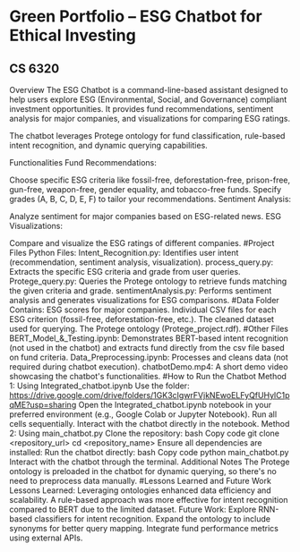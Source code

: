 # Green Portfolio – ESG Chatbot for Ethical Investing
## CS 6320
Overview
The ESG Chatbot is a command-line-based assistant designed to help users explore ESG (Environmental, Social, and Governance) compliant investment opportunities. It provides fund recommendations, sentiment analysis for major companies, and visualizations for comparing ESG ratings.

The chatbot leverages Protege ontology for fund classification, rule-based intent recognition, and dynamic querying capabilities.

Functionalities
Fund Recommendations:

Choose specific ESG criteria like fossil-free, deforestation-free, prison-free, gun-free, weapon-free, gender equality, and tobacco-free funds.
Specify grades (A, B, C, D, E, F) to tailor your recommendations.
Sentiment Analysis:

Analyze sentiment for major companies based on ESG-related news.
ESG Visualizations:

Compare and visualize the ESG ratings of different companies.
#Project Files
Python Files:
Intent_Recognition.py: Identifies user intent (recommendation, sentiment analysis, visualization).
process_query.py: Extracts the specific ESG criteria and grade from user queries.
Protege_query.py: Queries the Protege ontology to retrieve funds matching the given criteria and grade.
sentimentAnalysis.py: Performs sentiment analysis and generates visualizations for ESG comparisons.
#Data Folder
Contains:
ESG scores for major companies.
Individual CSV files for each ESG criterion (fossil-free, deforestation-free, etc.).
The cleaned dataset used for querying.
The Protege ontology (Protege_project.rdf).
#Other Files
BERT_Model_&_Testing.ipynb: Demonstrates BERT-based intent recognition (not used in the chatbot) and extracts fund directly from  the csv file based on fund criteria.
Data_Preprocessing.ipynb: Processes and cleans data (not required during chatbot execution).
chatbotDemo.mp4: A short demo video showcasing the chatbot's functionalities.
#How to Run the Chatbot
Method 1: Using Integrated_chatbot.ipynb
Use the folder: https://drive.google.com/drive/folders/1GK3cIgwrFVjkNEwoELFyQfUHylC1pqME?usp=sharing
Open the Integrated_chatbot.ipynb notebook in your preferred environment (e.g., Google Colab or Jupyter Notebook).
Run all cells sequentially.
Interact with the chatbot directly in the notebook.
Method 2: Using main_chatbot.py
Clone the repository:
bash
Copy code
git clone <repository_url>
cd <repository_name>
Ensure all dependencies are installed:
Run the chatbot directly:
bash
Copy code
python main_chatbot.py
Interact with the chatbot through the terminal.
Additional Notes
The Protege ontology is preloaded in the chatbot for dynamic querying, so there's no need to preprocess data manually.
#Lessons Learned and Future Work
Lessons Learned:
Leveraging ontologies enhanced data efficiency and scalability.
A rule-based approach was more effective for intent recognition compared to BERT due to the limited dataset.
Future Work:
Explore RNN-based classifiers for intent recognition.
Expand the ontology to include synonyms for better query mapping.
Integrate fund performance metrics using external APIs.


